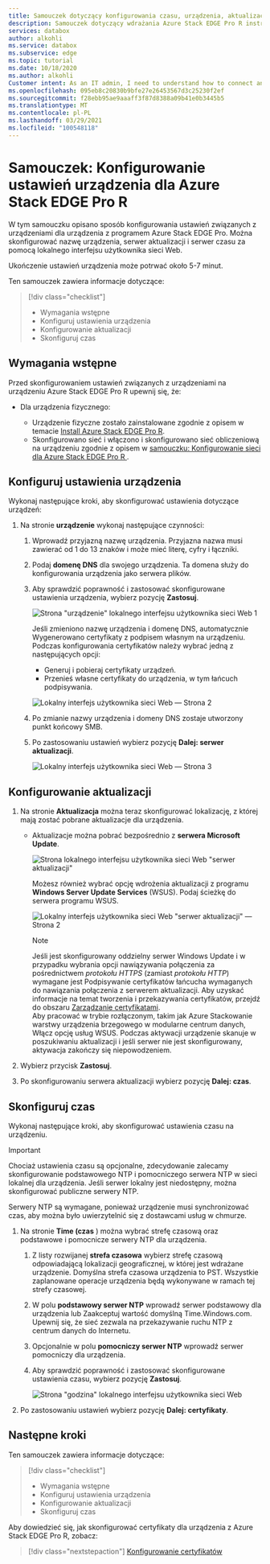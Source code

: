 ```yaml
---
title: Samouczek dotyczący konfigurowania czasu, urządzenia, aktualizacji ustawień dla urządzeń Azure Stack EDGE Pro R w Azure Portal
description: Samouczek dotyczący wdrażania Azure Stack EDGE Pro R instruuje użytkownika o skonfigurowaniu urządzenia, aktualizacji i czasu na urządzeniu fizycznym.
services: databox
author: alkohli
ms.service: databox
ms.subservice: edge
ms.topic: tutorial
ms.date: 10/18/2020
ms.author: alkohli
Customer intent: As an IT admin, I need to understand how to connect and activate Azure Stack Edge Pro so I can use it to transfer data to Azure.
ms.openlocfilehash: 095eb8c20830b9bfe27e26453567d3c25230f2ef
ms.sourcegitcommit: f28ebb95ae9aaaff3f87d8388a09b41e0b3445b5
ms.translationtype: MT
ms.contentlocale: pl-PL
ms.lasthandoff: 03/29/2021
ms.locfileid: "100548118"
---
```

# <a name="tutorial-configure-the-device-settings-for-azure-stack-edge-pro-r"></a>Samouczek: Konfigurowanie ustawień urządzenia dla Azure Stack EDGE Pro R

W tym samouczku opisano sposób konfigurowania ustawień związanych z urządzeniami dla urządzenia z programem Azure Stack EDGE Pro. Można skonfigurować nazwę urządzenia, serwer aktualizacji i serwer czasu za pomocą lokalnego interfejsu użytkownika sieci Web.

Ukończenie ustawień urządzenia może potrwać około 5-7 minut.

Ten samouczek zawiera informacje dotyczące:

> [!div class="checklist"]
>
> * Wymagania wstępne
> * Konfiguruj ustawienia urządzenia
> * Konfigurowanie aktualizacji 
> * Skonfiguruj czas

## <a name="prerequisites"></a>Wymagania wstępne

Przed skonfigurowaniem ustawień związanych z urządzeniami na urządzeniu Azure Stack EDGE Pro R upewnij się, że:

* Dla urządzenia fizycznego:

    - Urządzenie fizyczne zostało zainstalowane zgodnie z opisem w temacie [Install Azure Stack EDGE Pro R](azure-stack-edge-pro-r-deploy-install.md).
    - Skonfigurowano sieć i włączono i skonfigurowano sieć obliczeniową na urządzeniu zgodnie z opisem w [samouczku: Konfigurowanie sieci dla Azure Stack EDGE Pro R ](azure-stack-edge-pro-r-deploy-configure-network-compute-web-proxy.md).


## <a name="configure-device-settings"></a>Konfiguruj ustawienia urządzenia

Wykonaj następujące kroki, aby skonfigurować ustawienia dotyczące urządzeń:

1. Na stronie **urządzenie** wykonaj następujące czynności:

    1. Wprowadź przyjazną nazwę urządzenia. Przyjazna nazwa musi zawierać od 1 do 13 znaków i może mieć literę, cyfry i łączniki.

    2. Podaj **domenę DNS** dla swojego urządzenia. Ta domena służy do konfigurowania urządzenia jako serwera plików.

    3. Aby sprawdzić poprawność i zastosować skonfigurowane ustawienia urządzenia, wybierz pozycję **Zastosuj**.

        ![Strona "urządzenie" lokalnego interfejsu użytkownika sieci Web 1](./media/azure-stack-edge-pro-r-deploy-set-up-device-update-time/device-2.png)

        Jeśli zmieniono nazwę urządzenia i domenę DNS, automatycznie Wygenerowano certyfikaty z podpisem własnym na urządzeniu. Podczas konfigurowania certyfikatów należy wybrać jedną z następujących opcji: 
        
        - Generuj i pobieraj certyfikaty urządzeń. 
        - Przenieś własne certyfikaty do urządzenia, w tym łańcuch podpisywania.
    

        ![Lokalny interfejs użytkownika sieci Web — Strona 2](./media/azure-stack-edge-pro-r-deploy-set-up-device-update-time/device-3.png)

    4. Po zmianie nazwy urządzenia i domeny DNS zostaje utworzony punkt końcowy SMB.  

    5. Po zastosowaniu ustawień wybierz pozycję **Dalej: serwer aktualizacji**.

        ![Lokalny interfejs użytkownika sieci Web — Strona 3](./media/azure-stack-edge-pro-r-deploy-set-up-device-update-time/device-4.png)

## <a name="configure-update"></a>Konfigurowanie aktualizacji

1. Na stronie **Aktualizacja** można teraz skonfigurować lokalizację, z której mają zostać pobrane aktualizacje dla urządzenia.  

    - Aktualizacje można pobrać bezpośrednio z **serwera Microsoft Update**.

        ![Strona lokalnego interfejsu użytkownika sieci Web "serwer aktualizacji"](./media/azure-stack-edge-pro-r-deploy-set-up-device-update-time/update-2.png)

        Możesz również wybrać opcję wdrożenia aktualizacji z programu **Windows Server Update Services** (WSUS). Podaj ścieżkę do serwera programu WSUS.
        
        ![Lokalny interfejs użytkownika sieci Web "serwer aktualizacji" — Strona 2](./media/azure-stack-edge-pro-r-deploy-set-up-device-update-time/update-3.png)

        > [!NOTE] 
        > Jeśli jest skonfigurowany oddzielny serwer Windows Update i w przypadku wybrania opcji nawiązywania połączenia za pośrednictwem *protokołu HTTPS* (zamiast *protokołu HTTP*) wymagane jest Podpisywanie certyfikatów łańcucha wymaganych do nawiązania połączenia z serwerem aktualizacji. Aby uzyskać informacje na temat tworzenia i przekazywania certyfikatów, przejdź do obszaru [Zarządzanie certyfikatami](azure-stack-edge-gpu-manage-certificates.md).         
        > Aby pracować w trybie rozłączonym, takim jak Azure Stackowanie warstwy urządzenia brzegowego w modularne centrum danych, Włącz opcję usług WSUS. Podczas aktywacji urządzenie skanuje w poszukiwaniu aktualizacji i jeśli serwer nie jest skonfigurowany, aktywacja zakończy się niepowodzeniem. 


2. Wybierz przycisk **Zastosuj**.
3. Po skonfigurowaniu serwera aktualizacji wybierz pozycję **Dalej: czas**.
    

## <a name="configure-time"></a>Skonfiguruj czas

Wykonaj następujące kroki, aby skonfigurować ustawienia czasu na urządzeniu. 

> [!IMPORTANT]
> Chociaż ustawienia czasu są opcjonalne, zdecydowanie zalecamy skonfigurowanie podstawowego NTP i pomocniczego serwera NTP w sieci lokalnej dla urządzenia. Jeśli serwer lokalny jest niedostępny, można skonfigurować publiczne serwery NTP.

Serwery NTP są wymagane, ponieważ urządzenie musi synchronizować czas, aby można było uwierzytelnić się z dostawcami usług w chmurze.

1. Na stronie **Time (czas** ) można wybrać strefę czasową oraz podstawowe i pomocnicze serwery NTP dla urządzenia.  
    
    1. Z listy rozwijanej **strefa czasowa** wybierz strefę czasową odpowiadającą lokalizacji geograficznej, w której jest wdrażane urządzenie.
        Domyślna strefa czasowa urządzenia to PST. Wszystkie zaplanowane operacje urządzenia będą wykonywane w ramach tej strefy czasowej.

    2. W polu **podstawowy serwer NTP** wprowadź serwer podstawowy dla urządzenia lub Zaakceptuj wartość domyślną Time.Windows.com.  
        Upewnij się, że sieć zezwala na przekazywanie ruchu NTP z centrum danych do Internetu.

    3. Opcjonalnie w polu **pomocniczy serwer NTP** wprowadź serwer pomocniczy dla urządzenia.

    4. Aby sprawdzić poprawność i zastosować skonfigurowane ustawienia czasu, wybierz pozycję **Zastosuj**.

        ![Strona "godzina" lokalnego interfejsu użytkownika sieci Web](./media/azure-stack-edge-pro-r-deploy-set-up-device-update-time/time-2.png)

2. Po zastosowaniu ustawień wybierz pozycję **Dalej: certyfikaty**.


## <a name="next-steps"></a>Następne kroki

Ten samouczek zawiera informacje dotyczące:

> [!div class="checklist"]
>
> * Wymagania wstępne
> * Konfiguruj ustawienia urządzenia
> * Konfigurowanie aktualizacji 
> * Skonfiguruj czas

Aby dowiedzieć się, jak skonfigurować certyfikaty dla urządzenia z Azure Stack EDGE Pro R, zobacz:

> [!div class="nextstepaction"]
> [Konfigurowanie certyfikatów](./azure-stack-edge-pro-r-deploy-configure-certificates-vpn-encryption.md)

